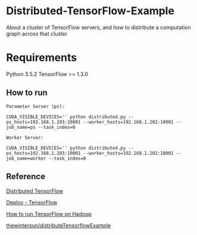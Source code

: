 # Distributed-TensorFlow-Example
About a cluster of TensorFlow servers, and how to distribute a computation graph across that cluster

# Requirements
Python 3.5.2
TensorFlow >= 1.3.0

## How to run
```
Parameter Server (ps):

CUDA_VISIBLE_DEVICES='' python distributed.py --ps_hosts=192.168.1.203:10001 --worker_hosts=192.168.1.202:10001 --job_name=ps --task_index=0

Worker Server:

CUDA_VISIBLE_DEVICES='' python distributed.py --ps_hosts=192.168.1.203:10001 --worker_hosts=192.168.1.202:10001 --job_name=worker --task_index=0
```
## Reference
[Distributed TensorFlow](https://www.tensorflow.org/versions/master/deploy/distributed)

[Deploy - TensorFlow](https://www.tensorflow.org/versions/master/deploy/)

[How to run TensorFlow on Hadoop](https://www.tensorflow.org/versions/master/deploy/hadoop)

[thewintersun/distributeTensorflowExample](https://github.com/thewintersun/distributeTensorflowExample)



